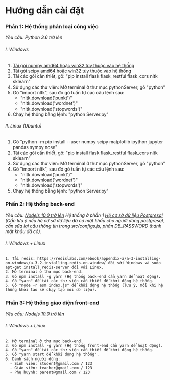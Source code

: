# Hướng dẫn cài đặt
### Phần 1: Hệ thống phân loại công việc
*Yêu cầu: Python 3.6 trở lên* 
###### I. Windows
  1. [Tải gói numpy amd64 hoặc win32 tùy thuộc vào hệ thống](https://www.lfd.uci.edu/~gohlke/pythonlibs/#numpy)
  2. [Tải gói scipy amd64 hoặc win32 tùy thuộc vào hệ thống](https://www.lfd.uci.edu/~gohlke/pythonlibs/#scipy)
  3. Tải các gói cần thiết, gõ: "pip install flask flask_restful flask_cors nltk sklearn"
  4. Sử dụng các thư viện: Mở terminal ở thư mục pythonServer, gõ "python"
  5. Gõ "import nltk", sau đó gõ tuần tự các câu lệnh sau: 
      - "nltk.download('punkt')"
      - "nltk.download('wordnet')"
      - "nltk.download('stopwords')"
  5. Chạy hệ thống bằng lệnh: "python Server.py"
 
 ###### II. Linux (Ubuntu)
  1. Gõ "python -m pip install --user numpy scipy matplotlib ipython jupyter pandas sympy nose"
  3. Tải các gói cần thiết, gõ: "pip install flask flask_restful flask_cors nltk sklearn"
  4. Sử dụng các thư viện: Mở terminal ở thư mục pythonServer, gõ "python"
  5. Gõ "import nltk", sau đó gõ tuần tự các câu lệnh sau: 
      - "nltk.download('punkt')"
      - "nltk.download('wordnet')"
      - "nltk.download('stopwords')"
  5. Chạy hệ thống bằng lệnh: "python Server.py"
  
  ### Phần 2: Hệ thống back-end
  *Yêu cầu: [Nodejs 10.0 trở lên](https://nodejs.org/en/download/)
            Hệ thống ở phần 1 
            [Hệ cơ sở dữ liệu Postgresql](https://www.postgresql.org/download/) (Cần lưu ý nếu hệ cơ sở dữ liệu đã có mật                 khẩu cho người dùng postgresql, cần sửa lại câu thông tin trong src/configs.js, phần DB_PASSWORD thành mật khẩu đã              có).*
  ###### I. Windows + Linux
    1. Tải redis: https://redislabs.com/ebook/appendix-a/a-3-installing-on-windows/a-3-2-installing-redis-on-window/ đối với Windows và sudo apt-get install redis-server đối với Linux.
    2. Mở terminal ở thư mục back-end.
    3. Gõ npm install -g yarn (Hệ thống back-end cần yarn để hoạt động).
    4. Gõ "yarn" để tải các thư viện cần thiết để khởi động hệ thống.
    5. Gõ "node -r esm index.js" để khởi động hệ thống (lưu ý, mỗi khi hệ thống khởi tạo sẽ chạy tạo mới dữ liệu).
    
  ### Phần 3: Hệ thống giao diện front-end
   *Yêu cầu: [Nodejs 10.0 trở lên](https://nodejs.org/en/download/)*
   ###### I. Windows + Linux    
    2. Mở terminal ở thư mục back-end.
    3. Gõ npm install -g yarn (Hệ thống front-end cần yarn để hoạt động).
    4. Gõ "yarn" để tải các thư viện cần thiết để khởi động hệ thống.
    5. Gõ "yarn start để khởi động hệ thống".
    6. Danh sách người dùng:
      - Sinh viên: student@gmail.com / 123
      - Giáo viên: teacher@gmail.com / 123
      - Phụ huynh: parent@gmail.com / 123
      
